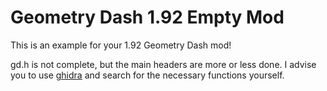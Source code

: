 # Geometry Dash 1.92 Empty Mod 
This is an example for your 1.92 Geometry Dash mod! 

gd.h is not complete, but the main headers are more or less done. I advise you to use [ghidra](https://ghidra-sre.org/) and search for the necessary functions yourself.
